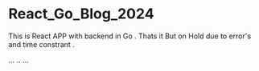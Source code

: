 # React_Go_Blog_2024
This is React APP with backend in Go . Thats it
But on Hold due to error's and time constrant .


... ..
...
